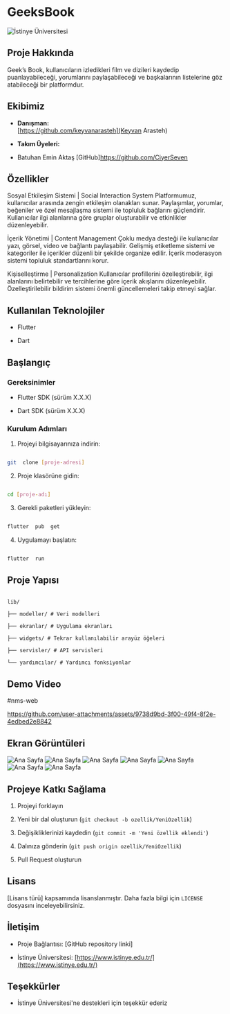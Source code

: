 # GeeksBook

![İstinye Üniversitesi](https://www.unitededucation.com/linklogoch/istinye-university-logo.png)

## Proje Hakkında

Geek’s Book, kullanıcıların izledikleri film ve dizileri kaydedip puanlayabileceği, yorumlarını paylaşabileceği ve başkalarının listelerine göz
atabileceği bir platformdur.


## Ekibimiz

-  **Danışman:**  
   [https://github.com/keyvanarasteh](Keyvan Arasteh)


-  **Takım Üyeleri:**

- Batuhan Emin Aktaş [GitHub]https://github.com/CiyerSeven


## Özellikler

Sosyal Etkileşim Sistemi | Social Interaction System
Platformumuz, kullanıcılar arasında zengin etkileşim olanakları sunar. Paylaşımlar, yorumlar, beğeniler ve özel mesajlaşma sistemi ile topluluk bağlarını güçlendirir. Kullanıcılar ilgi alanlarına göre gruplar oluşturabilir ve etkinlikler düzenleyebilir.

İçerik Yönetimi | Content Management
Çoklu medya desteği ile kullanıcılar yazı, görsel, video ve bağlantı paylaşabilir. Gelişmiş etiketleme sistemi ve kategoriler ile içerikler düzenli bir şekilde organize edilir. İçerik moderasyon sistemi topluluk standartlarını korur.

Kişiselleştirme | Personalization
Kullanıcılar profillerini özelleştirebilir, ilgi alanlarını belirtebilir ve tercihlerine göre içerik akışlarını düzenleyebilir. Özelleştirilebilir bildirim sistemi önemli güncellemeleri takip etmeyi sağlar.


## Kullanılan Teknolojiler

- Flutter

- Dart

## Başlangıç



### Gereksinimler

- Flutter SDK (sürüm X.X.X)

- Dart SDK (sürüm X.X.X)

### Kurulum Adımları

1. Projeyi bilgisayarınıza indirin:

```bash

git  clone [proje-adresi]

```



2. Proje klasörüne gidin:

```bash

cd [proje-adı]

```



3. Gerekli paketleri yükleyin:

```bash

flutter  pub  get

```



4. Uygulamayı başlatın:

```bash

flutter  run

```



## Proje Yapısı

```

lib/

├── modeller/ # Veri modelleri

├── ekranlar/ # Uygulama ekranları

├── widgets/ # Tekrar kullanılabilir arayüz öğeleri

├── servisler/ # API servisleri

└── yardımcılar/ # Yardımcı fonksiyonlar

```

## Demo Video

#nms-web



https://github.com/user-attachments/assets/9738d9bd-3f00-49f4-8f2e-4edbed2e8842




## Ekran Görüntüleri
![Ana Sayfa](assets/screenshots/Screenshot_20250130_180054.png)
![Ana Sayfa](assets/screenshots/Screenshot_20250130_180117.png)
![Ana Sayfa](assets/screenshots/Screenshot_20250130_180136.png)
![Ana Sayfa](assets/screenshots/Screenshot_20250130_180152.png)
![Ana Sayfa](assets/screenshots/Screenshot_20250130_180223.png)
![Ana Sayfa](assets/screenshots/Screenshot_20250130_180223.png)
![Ana Sayfa](assets/screenshots/Screenshot_20250130_180251.png)

## Projeye Katkı Sağlama

1. Projeyi forklayın

2. Yeni bir dal oluşturun (`git checkout -b ozellik/YeniOzellik`)

3. Değişikliklerinizi kaydedin (`git commit -m 'Yeni özellik eklendi'`)

4. Dalınıza gönderin (`git push origin ozellik/YeniOzellik`)

5. Pull Request oluşturun



## Lisans

[Lisans türü] kapsamında lisanslanmıştır. Daha fazla bilgi için `LICENSE` dosyasını inceleyebilirsiniz.



## İletişim

- Proje Bağlantısı: [GitHub repository linki]

- İstinye Üniversitesi: [https://www.istinye.edu.tr/](https://www.istinye.edu.tr/)



## Teşekkürler

- İstinye Üniversitesi'ne destekleri için teşekkür ederiz
